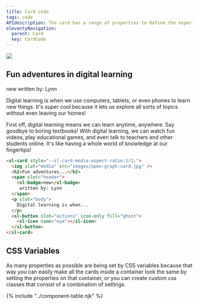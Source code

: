 ```yaml
---
title: Card code
tags: code
APIdescription: The card has a range of properties to define the experience in different use cases.
eleventyNavigation:
  parent: Card
  key: CardCode
---
```


<section class="no-heading">
<div class="ds-example">
  <div class="ds-example__code-wrapper">
    <sl-card style="--sl-card-media-aspect-ratio:1/1;">
        <img slot="media" src="https://sanomalearning.design/assets/images/open-graph-card.jpg" />
        <h2>Fun adventures in digital learning</h2>
        <span slot="header"><sl-badge variant="accent">new</sl-badge> written by: Lynn</span>
        <p slot="body">
          Digital learning is when we use computers, tablets, or even phones to learn new things. It's super cool because it lets us explore all sorts of topics without even leaving our homes!
        </p>
        <p slot="body">First off, digital learning means we can learn anytime, anywhere. Say goodbye to boring textbooks! With digital learning, we can watch fun videos, play educational games, and even talk to teachers and other students online. It's like having a whole world of knowledge at our fingertips!</p>
        <sl-button icon-only slot="actions" fill="ghost"><sl-icon name="eye"></sl-icon></sl-button>
      </sl-card>
  </div>
</div>

<div class="ds-code">

  ```html
  <sl-card style="--sl-card-media-aspect-ratio:1/1;">
    <img slot="media" src="images/open-graph-card.jpg" />
    <h2>Fun adventures...</h2>
    <span slot="header">
      <sl-badge>new</sl-badge>
       written by: Lynn
    </span>
    <p slot="body">
      Digital learning is when...
    </p>
    <sl-button slot="actions" icon-only fill="ghost">
      <sl-icon name="eye"></sl-icon>
    </sl-button>
  </sl-card>
  ```

</div>

</section>
<ds-install-info package="card" link-in-navigation></ds-install-info>
<section>

## CSS Variables

As many properties as possible are being set by CSS variables because that way you can easily make all the cards inside a container look the same by setting the properties on that container, or you can create custom css classes that consist of a combination of settings.

</section>

{% include "../component-table.njk" %}

